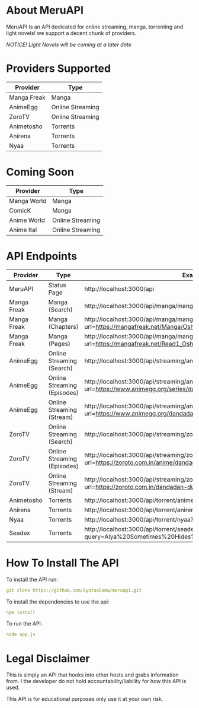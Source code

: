 # About MeruAPI
MeruAPI Is an API dedicated for online streaming, manga, torrenting and light novels! we support a decent chunk of providers.

*NOTICE! Light Novels will be coming at a later date*

# Providers Supported
| Provider                   | Type  |                                                               
| -------------------------- | ----- |
| Manga Freak                | Manga |
| AnimeEgg                | Online Streaming |
| ZoroTV                 | Online Streaming |
| Animetosho               | Torrents |
| Anirena               | Torrents |
| Nyaa               | Torrents |

# Coming Soon
| Provider                   | Type  |                                                               
| -------------------------- | ----- |
| Manga World                | Manga |
| ComicK               | Manga |
| Anime World                | Online Streaming |
| Anime Ital                 | Online Streaming |

# API Endpoints
| Provider                   | Type  | Example |                                                              
| -------------------------- | ----- | -------- |
| MeruAPI | Status Page | http://localhost:3000/api |
| Manga Freak                | Manga (Search) | http://localhost:3000/api/manga/mangafreak?q=oshi%20no%20ko |
| Manga Freak                | Manga (Chapters) | http://localhost:3000/api/manga/mangafreak/chapters?url=https://mangafreak.net/Manga/Oshi_No_Ko |
| Manga Freak                | Manga (Pages) | http://localhost:3000/api/manga/mangafreak/pages?url=https://mangafreak.net/Read1_Oshi_No_Ko_1 |
| AnimeEgg                | Online Streaming (Search) | http://localhost:3000/api/streaming/animegg/search?q=dandadan |
| AnimeEgg                | Online Streaming (Episodes) | http://localhost:3000/api/streaming/animegg/episodes?url=https://www.animegg.org/series/dandadan |
| AnimeEgg                | Online Streaming (Stream) | http://localhost:3000/api/streaming/animegg/stream?url=https://www.animegg.org/dandadan-episode-1 |
| ZoroTV                 | Online Streaming (Search) | http://localhost:3000/api/streaming/zoro/search?q=dandadan |
| ZoroTV                 | Online Streaming (Episodes) | http://localhost:3000/api/streaming/zoro/episodes?url=https://zoroto.com.in/anime/dandadan-dub/ |
| ZoroTV                 | Online Streaming (Stream) | http://localhost:3000/api/streaming/zoro/stream?url=https://zoroto.com.in/dandadan-dub-episode-1/ |
| Animetosho               | Torrents | http://localhost:3000/api/torrent/animetosho?query=solo%20leveling |
| Anirena               | Torrents | http://localhost:3000/api/torrent/anirena?query=solo%20leveling |
| Nyaa               | Torrents | http://localhost:3000/api/torrent/nyaa?query=solo%20leveling |
| Seadex               | Torrents | http://localhost:3000/api/torrent/seadex?query=Alya%20Sometimes%20Hides%20Her%20Feelings%20in%20Russian |

# How To Install The API
To install the API run:
```yaml
git clone https://github.com/SyntaxSama/meruapi.git
```
To install the dependencies to use the api:
```yaml
npm install
```
To run the API:
```yaml
node app.js 
```

# Legal Disclaimer
This is simply an API that hooks into other hosts and grabs information from. I the developer do not hold accountability/liability for how this API is used. 

This API is for educational purposes only use it at your own risk. 
